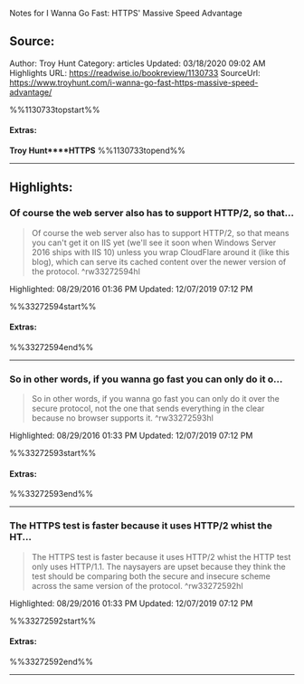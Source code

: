 Notes for I Wanna Go Fast: HTTPS' Massive Speed Advantage

## Source:
Author: Troy Hunt
Category: articles
Updated: 03/18/2020 09:02 AM
Highlights URL: https://readwise.io/bookreview/1130733
SourceUrl: https://www.troyhunt.com/i-wanna-go-fast-https-massive-speed-advantage/

%%1130733topstart%%
#### Extras:
**Troy Hunt****HTTPS**
%%1130733topend%%


 
-----
 ## Highlights:

### Of course the web server also has to support HTTP/2, so that...
>Of course the web server also has to support HTTP/2, so that means you can't get it on IIS yet (we'll see it soon when Windows Server 2016 ships with IIS 10) unless you wrap CloudFlare around it (like this blog), which can serve its cached content over the newer version of the protocol. ^rw33272594hl


Highlighted: 08/29/2016 01:36 PM
Updated: 12/07/2019 07:12 PM

%%33272594start%%
#### Extras:

%%33272594end%%



------

### So in other words, if you wanna go fast you can only do it o...
>So in other words, if you wanna go fast you can only do it over the secure protocol, not the one that sends everything in the clear because no browser supports it. ^rw33272593hl


Highlighted: 08/29/2016 01:33 PM
Updated: 12/07/2019 07:12 PM

%%33272593start%%
#### Extras:

%%33272593end%%



------

### The HTTPS test is faster because it uses HTTP/2 whist the HT...
>The HTTPS test is faster because it uses HTTP/2 whist the HTTP test only uses HTTP/1.1. The naysayers are upset because they think the test should be comparing both the secure and insecure scheme across the same version of the protocol. ^rw33272592hl


Highlighted: 08/29/2016 01:33 PM
Updated: 12/07/2019 07:12 PM

%%33272592start%%
#### Extras:

%%33272592end%%



------


